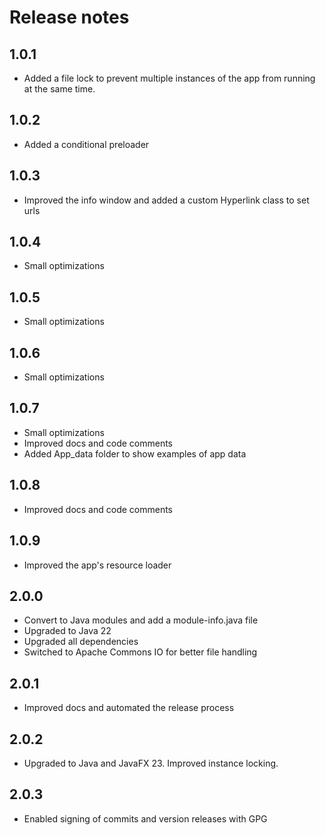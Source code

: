 # Release notes
## 1.0.1
- Added a file lock to prevent multiple instances of the app from running at the same time.
## 1.0.2
- Added a conditional preloader
## 1.0.3
- Improved the info window and added a custom Hyperlink class to set urls
## 1.0.4
- Small optimizations
## 1.0.5
- Small optimizations
## 1.0.6
- Small optimizations
## 1.0.7
- Small optimizations
- Improved docs and code comments
- Added App_data folder to show examples of app data
## 1.0.8
- Improved docs and code comments
## 1.0.9
- Improved the app's resource loader
## 2.0.0
- Convert to Java modules and add a module-info.java file
- Upgraded to Java 22
- Upgraded all dependencies
- Switched to Apache Commons IO for better file handling
## 2.0.1
- Improved docs and automated the release process
## 2.0.2
- Upgraded to Java and JavaFX 23. Improved instance locking.
## 2.0.3
- Enabled signing of commits and version releases with GPG